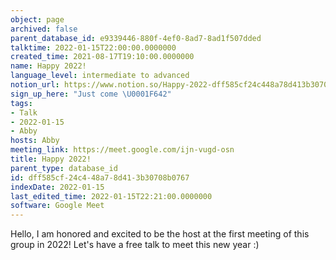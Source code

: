 ```yaml
---
object: page
archived: false
parent_database_id: e9339446-880f-4ef0-8ad7-8ad1f507dded
talktime: 2022-01-15T22:00:00.0000000
created_time: 2021-08-17T19:10:00.0000000
name: Happy 2022!
language_level: intermediate to advanced
notion_url: https://www.notion.so/Happy-2022-dff585cf24c448a78d413b30708b0767
sign_up_here: "Just come \U0001F642"
tags:
- Talk
- 2022-01-15
- Abby
hosts: Abby
meeting_link: https://meet.google.com/ijn-vugd-osn
title: Happy 2022!
parent_type: database_id
id: dff585cf-24c4-48a7-8d41-3b30708b0767
indexDate: 2022-01-15
last_edited_time: 2022-01-15T22:21:00.0000000
software: Google Meet
---
```


Hello, I am honored and excited to be the host at the first meeting of this group in 2022! Let's have a free talk to meet this new year :)





